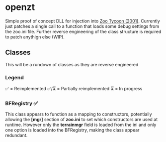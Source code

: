 # openzt

Simple proof of concept DLL for injection into [Zoo Tycoon (2001)](https://en.wikipedia.org/wiki/Zoo_Tycoon_(2001_video_game)). Currently just patches a single call to a function that loads some debug settings from the zoo.ini file. Further reverse engineering of the class structure is required to patch anythign else (WIP).

## Classes

This will be a rundown of classes as they are reverse engineered

### Legend
✅ = Reimplemented
✅/⏳ = Partially reimplemented
⏳ = In progress

### BFRegistry ✅
This class appears to function as a mapping to constructors, potentially allowing the **[mgr]** section of **zoo.ini** to set which constructors are used at runtime. However only the **terrainmgr** field is loaded from the ini and only one option is loaded into the BFRegistry, making the class appear redundant.